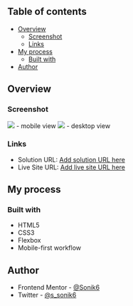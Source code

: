 ## Table of contents

- [Overview](#overview)
  - [Screenshot](#screenshot)
  - [Links](#links)
- [My process](#my-process)
  - [Built with](#built-with)
- [Author](#author)

## Overview

### Screenshot

![](screenshots/screen1.png) - mobile view
![](screenshots/screen2.png) - desktop view

### Links

- Solution URL: [Add solution URL here](https://your-solution-url.com)
- Live Site URL: [Add live site URL here](https://your-live-site-url.com)

## My process

### Built with

- HTML5
- CSS3
- Flexbox
- Mobile-first workflow

## Author

- Frontend Mentor - [@Sonik6](https://www.frontendmentor.io/profile/Sonik6)
- Twitter - [@s_sonik6](https://www.twitter.com/_sonik6)

